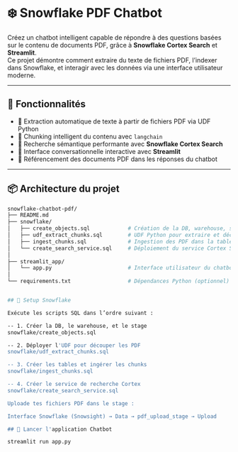 # ❄️ Snowflake PDF Chatbot

Créez un chatbot intelligent capable de répondre à des questions basées sur le contenu de documents PDF, grâce à **Snowflake Cortex Search** et **Streamlit**.  
Ce projet démontre comment extraire du texte de fichiers PDF, l’indexer dans Snowflake, et interagir avec les données via une interface utilisateur moderne.

---

## 🚀 Fonctionnalités

- 📄 Extraction automatique de texte à partir de fichiers PDF via UDF Python
- 🧠 Chunking intelligent du contenu avec `langchain`
- 🔎 Recherche sémantique performante avec **Snowflake Cortex Search**
- 💬 Interface conversationnelle interactive avec **Streamlit**
- 🔗 Référencement des documents PDF dans les réponses du chatbot

---

## 📦 Architecture du projet

```bash
snowflake-chatbot-pdf/
├── README.md
├── snowflake/
│   ├── create_objects.sql            # Création de la DB, warehouse, stage
│   ├── udf_extract_chunks.sql        # UDF Python pour extraire et découper les PDF
│   ├── ingest_chunks.sql             # Ingestion des PDF dans la table d'analyse
│   └── create_search_service.sql     # Déploiement du service Cortex Search
│
├── streamlit_app/
│   └── app.py                        # Interface utilisateur du chatbot
│
└── requirements.txt                  # Dépendances Python (optionnel)


## 🧱 Setup Snowflake

Exécute les scripts SQL dans l’ordre suivant : 

-- 1. Créer la DB, le warehouse, et le stage
snowflake/create_objects.sql

-- 2. Déployer l'UDF pour découper les PDF
snowflake/udf_extract_chunks.sql

-- 3. Créer les tables et ingérer les chunks
snowflake/ingest_chunks.sql

-- 4. Créer le service de recherche Cortex
snowflake/create_search_service.sql

Uploade tes fichiers PDF dans le stage :

Interface Snowflake (Snowsight) → Data → pdf_upload_stage → Upload

## 💬 Lancer l'application Chatbot

streamlit run app.py

